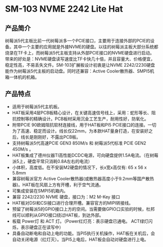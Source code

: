 # SM-103 NVME 2242 Lite Hat

## 产品简介
树莓派5代主板比前一代树莓派多一个PCIE接口，主要用于连接外部的PCIE的设备。其中一个主要的应用就是外接NVME的硬盘。以往的树莓派主板大部分系统都烧录在TF卡上，而树莓派5代主板支持从外部PCIE接口的NVME硬盘进行启动。带来的好处是：NVME硬盘读写速度比TF卡快几十倍，并且容量大、价格便宜，稳定性高，不易丢失文件。SM-103扩展板设计初衷是让NVME 2242/2230硬盘能作为树莓派5代主板的启动盘。同时还兼容：Active Cooler散热器、SMPI5机箱一体机的机箱。

## 产品特点
* 适用于树莓派5代主机板。
* HAT板采用4层PCB板精心设计，在关键高速信号线上，采用：蛇形等长、阻抗控制等的精确设计。PCB板材采用沉金工艺生产，耐用性好，防氧化。
* 附带PCIE 90欧姆阻抗软材连接线，用于HAT板和PI5 PCIE接口的连接。一切为了高速、稳定而设计。线长仅22mm，为本款HAT量身打造，在安装好之后，线长是刚刚好，不露出PCB板。
* 支持树莓派5代高速PCIE GEN3 850M/s 和 树莓派5代标准 PCIE GEN2 450M/s 。
* HAT板集成了德州仪器TI高性能DCDC电源，可向硬盘提供1.5A电流。（在树莓派5上，硬盘平常只消耗0.8A左右的电流）
* 小体积，高度低。在不安装M2硬盘的情况下，长x宽x高仅有: 65 x 56 x 5.8mm 
* 兼容树莓派官方 Active Cooler散热器(或散热器高度小于9.2mm等国产散热器)。HAT板在风扇上方有开槽，利于空气流通。
* 可集成安装在SMPI5机箱内。
* 兼容 2242/2230  NVME 硬盘，接口为：M2 M-Key 接口
* HAT板对DSI和CSI接口进行合理开槽。兼容官方的MIPI转接线。
* 预留了树莓派5的GPIO接口上方的空间。当需要做GPIO口实验的时候，杜邦线可以顺利从GPIO接口绕过HAT板，到达外部。
* 板载 Power灯 和 ACT 灯。（Power红灯亮：表示硬盘已通电。 ACT绿灯闪烁，表示硬盘正在读写中）
* 具备自动断电和自动上电的功能。当PI5执行关机操作，HAT板在关机后，会自动关闭电源（红灯灭）。当PI5上电后，HAT板会自动对硬盘进行上电。
